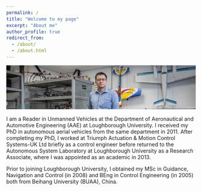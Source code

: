 ```yaml
---
permalink: /
title: "Welcome to my page"
excerpt: "About me"
author_profile: true
redirect_from: 
  - /about/
  - /about.html
---
```


![image](/images/D5286-03.jpg)

I am a Reader in Unmanned Vehicles at the Department of Aeronautical and Automotive Engineering (AAE) at Loughborough University. I received my PhD in autonomous aerial vehicles from the same department in 2011. After completing my PhD,  I worked at Triumph Actuation & Motion Control Systems-UK Ltd briefly as a control engineer before returned to the Autonomous System Laboratory at Loughborough University as a Research Associate, where I was appointed as an academic in 2013. 

Prior to joining Loughborough University, I obtained my MSc in Guidance, Navigation and Control (in 2008) and BEng in Control Engineering (in 2005) both from Beihang University (BUAA), China. 
